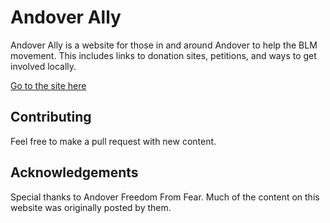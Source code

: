 # Andover Ally
Andover Ally is a website for those in and around Andover to help the BLM movement. This includes links to donation sites, petitions, 
and ways to get involved locally.

<a href="http://oneilgavin.github.io/" target="_blank">Go to the site here</a>

## Contributing
Feel free to make a pull request with new content.

## Acknowledgements
Special thanks to Andover Freedom From Fear. Much of the content on this website was originally posted by them.
